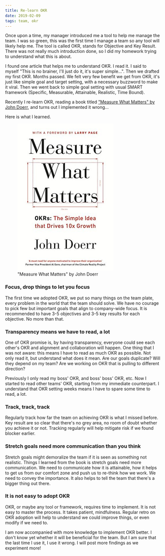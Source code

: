 ```yaml
---
title: Re-learn OKR
date: 2019-02-09
tags: team, okr
---
```


Once upon a time, my manager introduced me a tool to help me manage the team. I was so green, this was the first time I manage a team so any tool will likely help me. The tool is called OKR, stands for Objective and Key Result. There was not really much introduction done, so I did my homework trying to understand what this is about.

I found one article that helps me to understand OKR. I read it. I said to myself "This is no brainer, I'll just do it, it's super simple...". Then we drafted my first OKR. Months passed. We felt very few benefit we get from OKR, it's just like simple goal and target setting, with a necessary buzzword to make it viral. Then we went back to simple goal setting with usual SMART framework (Specific, Measurable, Attainable, Realistic, Time Bound).

Recently I re-learn OKR, reading a book titled ["Measure What Matters" by John Doerr](https://www.goodreads.com/book/show/39286958-measure-what-matters), and turns out I implemented it wrong...

Here is what I learned.

<figure class="third">
	<img src="/assets/images/okr-book.JPG">
  <figcaption>"Measure What Matters" by John Doerr</figcaption>
</figure>

### Focus, drop things to let you focus

The first time we adopted OKR, we put so many things on the team plate, every problem in the world that the team should solve. We have no courage to pick few but important goals that align to company-wide focus. It is recommended to have 3-5 objectives and 3-5 key results for each objective. No more than that.

### Transparency means we have to read, a lot

One of OKR promise is, by having transparency, everyone could see each other's OKR and alignment and collaboration will happen. One thing that I was not aware: this means I have to read as much OKR as possible. Not only read it, but understand what does it mean. Are our goals duplicate? Will they depend on my team? Are we working on OKR that is pulling to different direction?

Previously I only read my boss' OKR, and boss' boss' OKR, etc. Now I started to read other teams' OKR, starting from my immediate counterpart. I understand that OKR setting weeks means I have to spare some time to read, a lot.

### Track, track, track

Regularly track how far the team on achieving OKR is what I missed before. Key result are so clear that there's no grey area, no room of doubt whether you achieve it or not. Tracking regularly will help mitigate risk if we found blocker earlier.

### Stretch goals need more communication than you think

Stretch goals might demoralize the team if it is seen as something not realistic. Things I learned from the book is stretch goals need more communication. We need to communicate how it is attainable, how it helps to get us from our comfort zone and push us to re-think how we work. We need to convey the importance. It also helps to tell the team that there's a bigger thing out there.

### It is not easy to adopt OKR

OKR, or maybe any tool or framework, requires time to implement. It is not easy to master the process. It takes patient, mindfulness. Regular retro on OKR adoption will help to understand we could improve things, or even modify if we need to.


I am now accompanied with more knowledge to implement OKR better. I don't know yet whether it will be beneficial for the team. But I am sure that the last time I use it, I use it wrong. I will post more findings as we experiment more!
